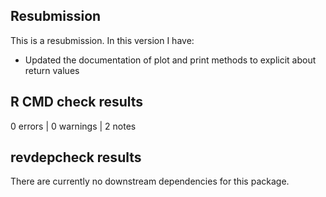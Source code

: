 ## Resubmission
This is a resubmission. In this version I have:

* Updated the documentation of plot and print methods to explicit about return values

## R CMD check results

0 errors | 0 warnings | 2 notes

## revdepcheck results

There are currently no downstream dependencies for this package.